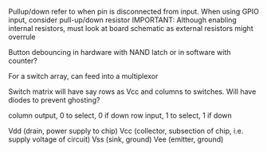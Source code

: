 <!-- SPDX-License-Identifier: zlib-acknowledgement -->

Pullup/down refer to when pin is disconnected from input.
When using GPIO input, consider pull-up/down resistor
IMPORTANT: Although enabling internal resistors, 
must look at board schematic as external resistors might overrule

Button debouncing in hardware with NAND latch or in software with counter?

For a switch array, can feed into a multiplexor

Switch matrix will have say rows as Vcc and columns to switches. 
Will have diodes to prevent ghosting?

column output, 0 to select, 0 if down
row input, 1 to select, 1 if down

Vdd (drain, power supply to chip)
Vcc (collector, subsection of chip, i.e. supply voltage of circuit)
Vss (sink, ground)
Vee (emitter, ground)
